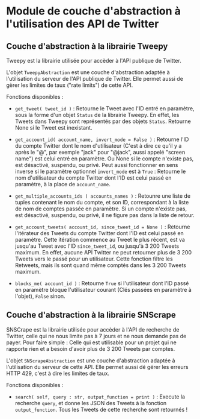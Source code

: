 # Module de couche d'abstraction à l'utilisation des API de Twitter

## Couche d'abstraction à la librairie Tweepy

Tweepy est la librairie utilisée pour accèder à l'API publique de Twitter.

L'objet `TweepyAbstraction` est une couche d'abstraction adaptée à l'utilisation du serveur de l'API publique de Twitter. Elle permet aussi de gèrer les limites de taux ("rate limits") de cette API.

Fonctions disponibles :

* `get_tweet( tweet_id )` :
  Retourne le Tweet avec l'ID entré en paramètre, sous la forme d'un objet `Status` de la librairie Tweepy. En effet, les Tweets dans Tweepy sont représentés par des objets `Status`. Retourne None si le Tweet est inexistant.

* `get_account_id( account_name, invert_mode = False )` :
  Retourne l'ID du compte Twitter dont le nom d'utilisateur (C'est à dire ce qu'il y a après le "@", par exemple "jack" pour "@jack", aussi appelé "screen name") est celui entré en paramètre. Ou None si le compte n'existe pas, est désactivé, suspendu, ou privé.
  Peut aussi fonctionner en sens inverse si le paramètre optionnel `invert_mode` est à `True` : Retourne le nom d'utilisateur du compte Twitter dont l'ID est celui passé en paramètre, à la place de `account_name`.

* `get_multiple_accounts_ids ( accounts_names )` :
  Retounre une liste de tuples contenant le nom du compte, et son ID, correspondant à la liste de nom de comptes passée en paramètre. Si un compte n'existe pas, est désactivé, suspendu, ou privé, il ne figure pas dans la liste de retour.

* `get_account_tweets( account_id, since_tweet_id = None )` :
  Retourne l'itérateur des Tweets du compte Twitter dont l'ID est celui passé en paramètre. Cette itération commence au Tweet le plus récent, est va jusqu'au Tweet avec l'ID `since_tweet_id`, ou jusqu'à 3 200 Tweets maximum.
  En effet, aucune API Twitter ne peut retourner plus de 3 200 Tweets vers le passé pour un utilisateur.
  Cette fonction filtre les Retweets, mais ils sont quand même comptés dans les 3 200 Tweets maximum.

* `blocks_me( account_id )` :
  Retourne `True` si l'utilisateur dont l'ID passé en paramètre bloque l'utilisateur courant (Clés passées en paramètre à l'objet), `False` sinon.

## Couche d'abstraction à la librairie SNScrape

SNSCrape est la librairie utilisée pour accèder à l'API de recherche de Twitter, celle qui ne nous limite pas à 7 jours et ne nous demande pas de payer. Pour faire simple : Celle qui est utilisable pour un projet qui ne rapporte rien et a besoin d'avoir plus de 3 200 Tweets par comptes.

L'objet `SNScrapeAbstraction` est une couche d'abstraction adaptée à l'utilisation du serveur de cette API. Elle permet aussi dé gérer les erreurs HTTP 429, c'est à dire les limites de taux.

Fonctions disponibles :

* `search( self, query : str, output_function = print )` :
  Execute la recherche `query`, et donne les JSON des Tweets à la fonction `output_function`. Tous les Tweets de cette recherche sont retournés !
